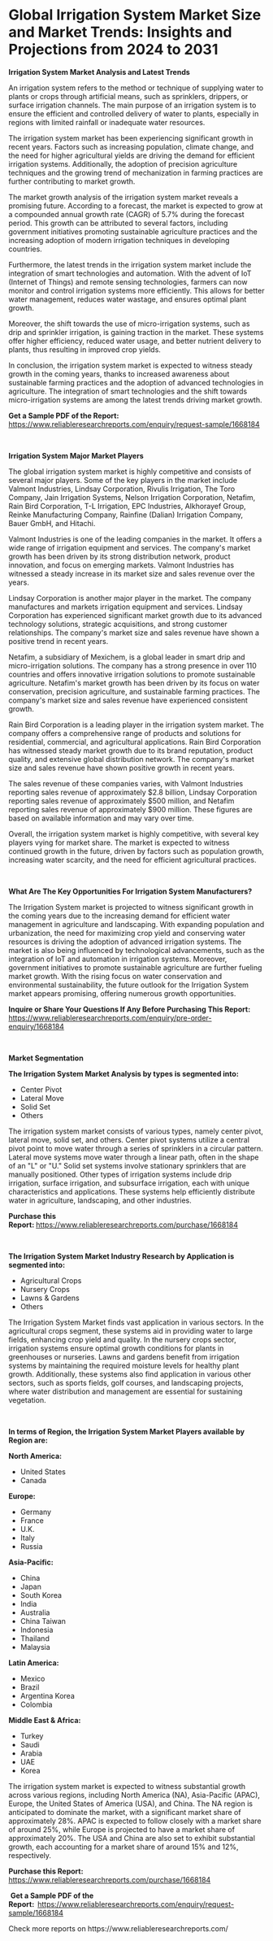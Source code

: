 <p><h1>Global Irrigation System Market Size and Market Trends: Insights and Projections from 2024 to 2031</h1></p><p><strong>Irrigation System Market Analysis and Latest Trends</strong></p>
<p><p>An irrigation system refers to the method or technique of supplying water to plants or crops through artificial means, such as sprinklers, drippers, or surface irrigation channels. The main purpose of an irrigation system is to ensure the efficient and controlled delivery of water to plants, especially in regions with limited rainfall or inadequate water resources.</p><p>The irrigation system market has been experiencing significant growth in recent years. Factors such as increasing population, climate change, and the need for higher agricultural yields are driving the demand for efficient irrigation systems. Additionally, the adoption of precision agriculture techniques and the growing trend of mechanization in farming practices are further contributing to market growth.</p><p>The market growth analysis of the irrigation system market reveals a promising future. According to a forecast, the market is expected to grow at a compounded annual growth rate (CAGR) of 5.7% during the forecast period. This growth can be attributed to several factors, including government initiatives promoting sustainable agriculture practices and the increasing adoption of modern irrigation techniques in developing countries.</p><p>Furthermore, the latest trends in the irrigation system market include the integration of smart technologies and automation. With the advent of IoT (Internet of Things) and remote sensing technologies, farmers can now monitor and control irrigation systems more efficiently. This allows for better water management, reduces water wastage, and ensures optimal plant growth.</p><p>Moreover, the shift towards the use of micro-irrigation systems, such as drip and sprinkler irrigation, is gaining traction in the market. These systems offer higher efficiency, reduced water usage, and better nutrient delivery to plants, thus resulting in improved crop yields.</p><p>In conclusion, the irrigation system market is expected to witness steady growth in the coming years, thanks to increased awareness about sustainable farming practices and the adoption of advanced technologies in agriculture. The integration of smart technologies and the shift towards micro-irrigation systems are among the latest trends driving market growth.</p></p>
<p><strong>Get a Sample PDF of the Report:&nbsp;</strong> <a href="https://www.reliableresearchreports.com/enquiry/request-sample/1668184">https://www.reliableresearchreports.com/enquiry/request-sample/1668184</a></p>
<p>&nbsp;</p>
<p><strong>Irrigation System Major Market Players</strong></p>
<p><p>The global irrigation system market is highly competitive and consists of several major players. Some of the key players in the market include Valmont Industries, Lindsay Corporation, Rivulis Irrigation, The Toro Company, Jain Irrigation Systems, Nelson Irrigation Corporation, Netafim, Rain Bird Corporation, T-L Irrigation, EPC Industries, Alkhorayef Group, Reinke Manufacturing Company, Rainfine (Dalian) Irrigation Company, Bauer GmbH, and Hitachi.</p><p>Valmont Industries is one of the leading companies in the market. It offers a wide range of irrigation equipment and services. The company's market growth has been driven by its strong distribution network, product innovation, and focus on emerging markets. Valmont Industries has witnessed a steady increase in its market size and sales revenue over the years.</p><p>Lindsay Corporation is another major player in the market. The company manufactures and markets irrigation equipment and services. Lindsay Corporation has experienced significant market growth due to its advanced technology solutions, strategic acquisitions, and strong customer relationships. The company's market size and sales revenue have shown a positive trend in recent years.</p><p>Netafim, a subsidiary of Mexichem, is a global leader in smart drip and micro-irrigation solutions. The company has a strong presence in over 110 countries and offers innovative irrigation solutions to promote sustainable agriculture. Netafim's market growth has been driven by its focus on water conservation, precision agriculture, and sustainable farming practices. The company's market size and sales revenue have experienced consistent growth.</p><p>Rain Bird Corporation is a leading player in the irrigation system market. The company offers a comprehensive range of products and solutions for residential, commercial, and agricultural applications. Rain Bird Corporation has witnessed steady market growth due to its brand reputation, product quality, and extensive global distribution network. The company's market size and sales revenue have shown positive growth in recent years.</p><p>The sales revenue of these companies varies, with Valmont Industries reporting sales revenue of approximately $2.8 billion, Lindsay Corporation reporting sales revenue of approximately $500 million, and Netafim reporting sales revenue of approximately $900 million. These figures are based on available information and may vary over time.</p><p>Overall, the irrigation system market is highly competitive, with several key players vying for market share. The market is expected to witness continued growth in the future, driven by factors such as population growth, increasing water scarcity, and the need for efficient agricultural practices.</p></p>
<p>&nbsp;</p>
<p><strong>What Are The Key Opportunities For Irrigation System Manufacturers?</strong></p>
<p><p>The Irrigation System market is projected to witness significant growth in the coming years due to the increasing demand for efficient water management in agriculture and landscaping. With expanding population and urbanization, the need for maximizing crop yield and conserving water resources is driving the adoption of advanced irrigation systems. The market is also being influenced by technological advancements, such as the integration of IoT and automation in irrigation systems. Moreover, government initiatives to promote sustainable agriculture are further fueling market growth. With the rising focus on water conservation and environmental sustainability, the future outlook for the Irrigation System market appears promising, offering numerous growth opportunities.</p></p>
<p><strong>Inquire or Share Your Questions If Any Before Purchasing This Report:</strong> <a href="https://www.reliableresearchreports.com/enquiry/pre-order-enquiry/1668184">https://www.reliableresearchreports.com/enquiry/pre-order-enquiry/1668184</a></p>
<p>&nbsp;</p>
<p><strong>Market Segmentation</strong></p>
<p><strong>The Irrigation System Market Analysis by types is segmented into:</strong></p>
<p><ul><li>Center Pivot</li><li>Lateral Move</li><li>Solid Set</li><li>Others</li></ul></p>
<p><p>The irrigation system market consists of various types, namely center pivot, lateral move, solid set, and others. Center pivot systems utilize a central pivot point to move water through a series of sprinklers in a circular pattern. Lateral move systems move water through a linear path, often in the shape of an "L" or "U." Solid set systems involve stationary sprinklers that are manually positioned. Other types of irrigation systems include drip irrigation, surface irrigation, and subsurface irrigation, each with unique characteristics and applications. These systems help efficiently distribute water in agriculture, landscaping, and other industries.</p></p>
<p><strong>Purchase this Report:&nbsp;</strong><a href="https://www.reliableresearchreports.com/purchase/1668184">https://www.reliableresearchreports.com/purchase/1668184</a></p>
<p>&nbsp;</p>
<p><strong>The Irrigation System Market Industry Research by Application is segmented into:</strong></p>
<p><ul><li>Agricultural Crops</li><li>Nursery Crops</li><li>Lawns & Gardens</li><li>Others</li></ul></p>
<p><p>The Irrigation System Market finds vast application in various sectors. In the agricultural crops segment, these systems aid in providing water to large fields, enhancing crop yield and quality. In the nursery crops sector, irrigation systems ensure optimal growth conditions for plants in greenhouses or nurseries. Lawns and gardens benefit from irrigation systems by maintaining the required moisture levels for healthy plant growth. Additionally, these systems also find application in various other sectors, such as sports fields, golf courses, and landscaping projects, where water distribution and management are essential for sustaining vegetation.</p></p>
<p>&nbsp;</p>
<p><strong>In terms of Region, the Irrigation System Market Players available by Region are:</strong></p>
<p>
    <p> <strong> North America: </strong>
        <ul>
            <li>United States</li>
            <li>Canada</li>
        </ul>
        </p> 
    <p> <strong> Europe: </strong>
        <ul>
            <li>Germany</li>
            <li>France</li>
            <li>U.K.</li>
            <li>Italy</li>
            <li>Russia</li>
        </ul>
        </p> 
    <p> <strong> Asia-Pacific: </strong>
        <ul>
            <li>China</li>
            <li>Japan</li>
            <li>South Korea</li>
            <li>India</li>
            <li>Australia</li>
            <li>China Taiwan</li>
            <li>Indonesia</li>
            <li>Thailand</li>
            <li>Malaysia</li>
        </ul>
        </p> 
    <p> <strong> Latin America: </strong>
        <ul>
            <li>Mexico</li>
            <li>Brazil</li>
            <li>Argentina Korea</li>
            <li>Colombia</li>
        </ul>
        </p> 
    <p> <strong> Middle East & Africa: </strong>
        <ul>
            <li>Turkey</li>
            <li>Saudi</li>
            <li>Arabia</li>
            <li>UAE</li>
            <li>Korea</li>
        </ul>
    </p>
    </p>
<p><p>The irrigation system market is expected to witness substantial growth across various regions, including North America (NA), Asia-Pacific (APAC), Europe, the United States of America (USA), and China. The NA region is anticipated to dominate the market, with a significant market share of approximately 28%. APAC is expected to follow closely with a market share of around 25%, while Europe is projected to have a market share of approximately 20%. The USA and China are also set to exhibit substantial growth, each accounting for a market share of around 15% and 12%, respectively.</p></p>
<p><strong>Purchase this Report: </strong><a href="https://www.reliableresearchreports.com/purchase/1668184">https://www.reliableresearchreports.com/purchase/1668184</a></p>
<p>&nbsp;<strong>Get a Sample PDF of the Report:&nbsp;&nbsp;</strong><a href="https://www.reliableresearchreports.com/enquiry/request-sample/1668184">https://www.reliableresearchreports.com/enquiry/request-sample/1668184</a></p>
<p><strong></strong></p>
<p>Check more reports on https://www.reliableresearchreports.com/</p>